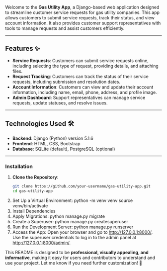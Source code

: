 Welcome to the **Gas Utility App**, a Django-based web application designed to streamline customer service requests for gas utility companies. This app allows customers to submit service requests, track their status, and view account information. It also provides customer support representatives with tools to manage requests and assist customers efficiently. 

---

## Features ✨
- **Service Requests**: Customers can submit service requests online, including selecting the type of request, providing details, and attaching files.
- **Request Tracking**: Customers can track the status of their service requests, including submission and resolution dates.
- **Account Information**: Customers can view and update their account information, including name, email, phone, address, and profile image.
- **Admin Dashboard**: Support representatives can manage service requests, update statuses, and resolve issues.

---

## Technologies Used 🛠️

- **Backend**: Django (Python) version 5.1.6
- **Frontend**: HTML, CSS, Bootstrap
- **Database**: SQLite (default), PostgreSQL (optional)

---

### Installation

1. **Clone the Repository**:
   ```bash
   git clone https://github.com/your-username/gas-utility-app.git
   cd gas-utility-app
2. Set Up a Virtual Environment:  python -m venv venv
                                  source venv/bin/activate
3. Install Dependencies
4. Apply Migrations: python manage.py migrate 
5. Create a Superuser: python manage.py createsuperuser
6. Run the Development Server: python manage.py runserver
7. Access the App:
Open your browser and go to http://127.0.0.1:8000/.
Use the superuser credentials to log in to the admin panel at http://127.0.0.1:8000/admin/.

This README is designed to be **professional, visually appealing, and informative**, making it easy for users and contributors to understand and use your project. Let me know if you need further customization! 🚀
